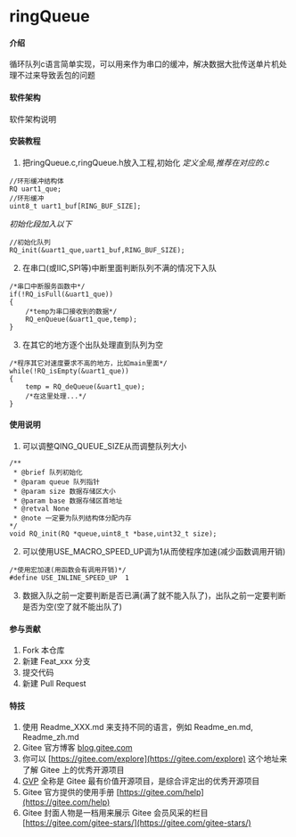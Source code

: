 # ringQueue

#### 介绍
循环队列c语言简单实现，可以用来作为串口的缓冲，解决数据大批传送单片机处理不过来导致丢包的问题

#### 软件架构
软件架构说明


#### 安装教程

1.  把ringQueue.c,ringQueue.h放入工程,初始化
*定义全局,推荐在对应的.c*
```
//环形缓冲结构体
RQ uart1_que;
//环形缓冲
uint8_t uart1_buf[RING_BUF_SIZE];
```
*初始化段加入以下*

```
//初始化队列
RQ_init(&uart1_que,uart1_buf,RING_BUF_SIZE);
```
2.  在串口(或IIC,SPI等)中断里面判断队列不满的情况下入队
```
/*串口中断服务函数中*/
if(!RQ_isFull(&uart1_que))
{
    /*temp为串口接收到的数据*/
    RQ_enQueue(&uart1_que,temp);
}
```
3.  在其它的地方逐个出队处理直到队列为空
```
/*程序其它对速度要求不高的地方，比如main里面*/
while(!RQ_isEmpty(&uart1_que))
{
    temp = RQ_deQueue(&uart1_que);
    /*在这里处理...*/
}
```

#### 使用说明

1.  可以调整QING_QUEUE_SIZE从而调整队列大小
```
/**
 * @brief 队列初始化
 * @param queue 队列指针
 * @param size 数据存储区大小
 * @param base 数据存储区首地址
 * @retval None
 * @note 一定要为队列结构体分配内存
*/
void RQ_init(RQ *queue,uint8_t *base,uint32_t size);
```
2.  可以使用USE_MACRO_SPEED_UP调为1从而使程序加速(减少函数调用开销)
```
/*使用宏加速(用函数会有调用开销)*/
#define USE_INLINE_SPEED_UP  1
```
3.  数据入队之前一定要判断是否已满(满了就不能入队了)，出队之前一定要判断是否为空(空了就不能出队了)

#### 参与贡献

1.  Fork 本仓库
2.  新建 Feat_xxx 分支
3.  提交代码
4.  新建 Pull Request


#### 特技

1.  使用 Readme\_XXX.md 来支持不同的语言，例如 Readme\_en.md, Readme\_zh.md
2.  Gitee 官方博客 [blog.gitee.com](https://blog.gitee.com)
3.  你可以 [https://gitee.com/explore](https://gitee.com/explore) 这个地址来了解 Gitee 上的优秀开源项目
4.  [GVP](https://gitee.com/gvp) 全称是 Gitee 最有价值开源项目，是综合评定出的优秀开源项目
5.  Gitee 官方提供的使用手册 [https://gitee.com/help](https://gitee.com/help)
6.  Gitee 封面人物是一档用来展示 Gitee 会员风采的栏目 [https://gitee.com/gitee-stars/](https://gitee.com/gitee-stars/)
